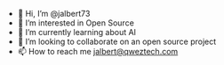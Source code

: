 - 👋 Hi, I’m @jalbert73
- 👀 I’m interested in Open Source
- 🌱 I’m currently learning about AI
- 💞️ I’m looking to collaborate on an open source project
- 📫 How to reach me jalbert@qweztech.com

<!---
jalbert73/jalbert73 is a ✨ special ✨ repository because its `README.md` (this file) appears on your GitHub profile.
You can click the Preview link to take a look at your changes.
--->
